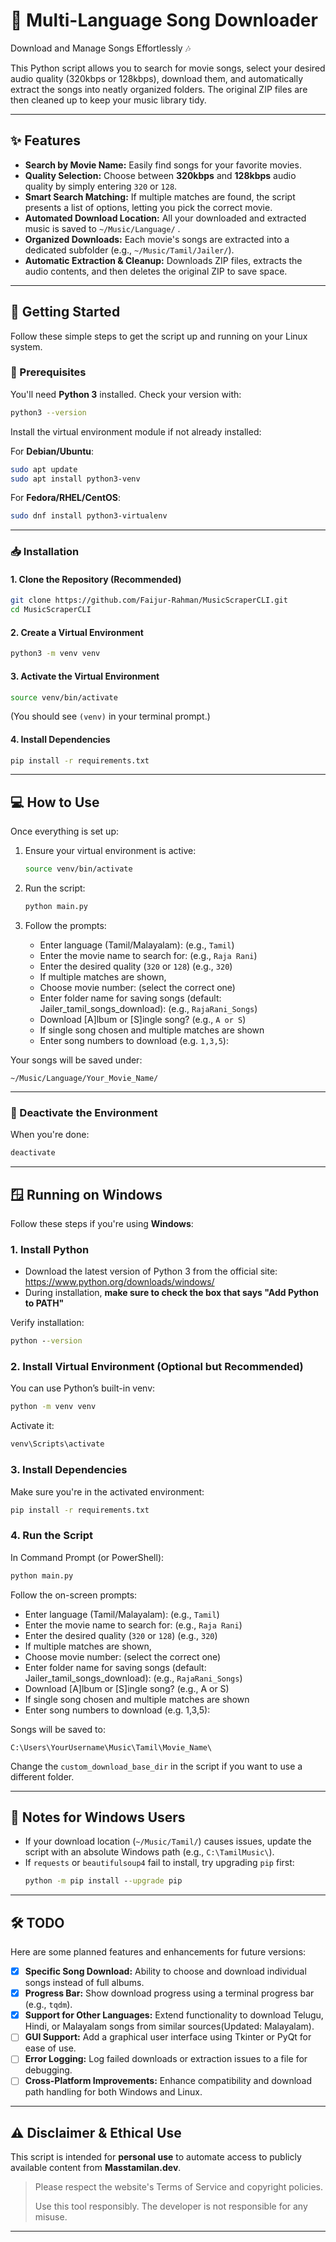 # 🎵 Multi-Language Song Downloader

Download and Manage Songs Effortlessly 🎶

This Python script allows you to search for movie songs, select your desired audio quality (320kbps or 128kbps), download them, and automatically extract the songs into neatly organized folders. The original ZIP files are then cleaned up to keep your music library tidy.

---

## ✨ Features

- **Search by Movie Name:** Easily find songs for your favorite movies.
- **Quality Selection:** Choose between **320kbps** and **128kbps** audio quality by simply entering `320` or `128`.
- **Smart Search Matching:** If multiple matches are found, the script presents a list of options, letting you pick the correct movie.
- **Automated Download Location:** All your downloaded and extracted music is saved to `~/Music/Language/` .
- **Organized Downloads:** Each movie's songs are extracted into a dedicated subfolder (e.g., `~/Music/Tamil/Jailer/`).
- **Automatic Extraction & Cleanup:** Downloads ZIP files, extracts the audio contents, and then deletes the original ZIP to save space.

---

## 🚀 Getting Started

Follow these simple steps to get the script up and running on your Linux system.

### 🧰 Prerequisites

You'll need **Python 3** installed. Check your version with:

```bash
python3 --version
```

Install the virtual environment module if not already installed:

For **Debian/Ubuntu**:
```bash
sudo apt update
sudo apt install python3-venv
```

For **Fedora/RHEL/CentOS**:
```bash
sudo dnf install python3-virtualenv
```

---

### 📥 Installation

#### 1. Clone the Repository (Recommended)

```bash
git clone https://github.com/Faijur-Rahman/MusicScraperCLI.git
cd MusicScraperCLI
```

#### 2. Create a Virtual Environment

```bash
python3 -m venv venv
```

#### 3. Activate the Virtual Environment

```bash
source venv/bin/activate
```

(You should see `(venv)` in your terminal prompt.)

#### 4. Install Dependencies

```bash
pip install -r requirements.txt
```

---

## 💻 How to Use

Once everything is set up:

1. Ensure your virtual environment is active:
   ```bash
   source venv/bin/activate
   ```

2. Run the script:
   ```bash
   python main.py
   ```

3. Follow the prompts:
   - Enter language (Tamil/Malayalam): (e.g., `Tamil`)
   - Enter the movie name to search for: (e.g., `Raja Rani`)
   - Enter the desired quality (`320` or `128`) (e.g., `320`)
   - If multiple matches are shown, 
   - Choose movie number: (select the correct one)
   - Enter folder name for saving songs (default: Jailer_tamil_songs_download): (e.g., `RajaRani_Songs`)
   - Download [A]lbum or [S]ingle song? (e.g., `A or S`)
   - If single song chosen and multiple matches are shown
   - Enter song numbers to download (e.g. `1,3,5`): 

Your songs will be saved under:

```
~/Music/Language/Your_Movie_Name/
```

---

### 📴 Deactivate the Environment

When you're done:

```bash
deactivate
```

---

## 🪟 Running on Windows

Follow these steps if you're using **Windows**:

### 1. Install Python

- Download the latest version of Python 3 from the official site: https://www.python.org/downloads/windows/
- During installation, **make sure to check the box that says "Add Python to PATH"**

Verify installation:

```cmd
python --version
```

### 2. Install Virtual Environment (Optional but Recommended)

You can use Python’s built-in venv:

```cmd
python -m venv venv
```

Activate it:

```cmd
venv\Scripts\activate
```

### 3. Install Dependencies

Make sure you're in the activated environment:

```cmd
pip install -r requirements.txt
```

### 4. Run the Script

In Command Prompt (or PowerShell):

```cmd
python main.py
```

Follow the on-screen prompts:
   - Enter language (Tamil/Malayalam): (e.g., `Tamil`)
   - Enter the movie name to search for: (e.g., `Raja Rani`)
   - Enter the desired quality (`320` or `128`) (e.g., `320`)
   - If multiple matches are shown, 
   - Choose movie number: (select the correct one)
   - Enter folder name for saving songs (default: Jailer_tamil_songs_download): (e.g., `RajaRani_Songs`)
   - Download [A]lbum or [S]ingle song? (e.g., A or S)
   - If single song chosen and multiple matches are shown
   - Enter song numbers to download (e.g. 1,3,5): 

Songs will be saved to:

```
C:\Users\YourUsername\Music\Tamil\Movie_Name\
```

Change the `custom_download_base_dir` in the script if you want to use a different folder.

---

## 📌 Notes for Windows Users

- If your download location (`~/Music/Tamil/`) causes issues, update the script with an absolute Windows path (e.g., `C:\TamilMusic\`).
- If `requests` or `beautifulsoup4` fail to install, try upgrading `pip` first:
  ```cmd
  python -m pip install --upgrade pip
  ```
---

## 🛠️ TODO

Here are some planned features and enhancements for future versions:

- [x] **Specific Song Download:** Ability to choose and download individual songs instead of full albums.
- [x] **Progress Bar:** Show download progress using a terminal progress bar (e.g., `tqdm`).
- [x] **Support for Other Languages:** Extend functionality to download Telugu, Hindi, or Malayalam songs from similar sources(Updated: Malayalam).
- [ ] **GUI Support:** Add a graphical user interface using Tkinter or PyQt for ease of use.
- [ ] **Error Logging:** Log failed downloads or extraction issues to a file for debugging.
- [ ] **Cross-Platform Improvements:** Enhance compatibility and download path handling for both Windows and Linux.

---

## ⚠️ Disclaimer & Ethical Use

This script is intended for **personal use** to automate access to publicly available content from **Masstamilan.dev**.

> Please respect the website's Terms of Service and copyright policies.
>
> Use this tool responsibly. The developer is not responsible for any misuse.

---

